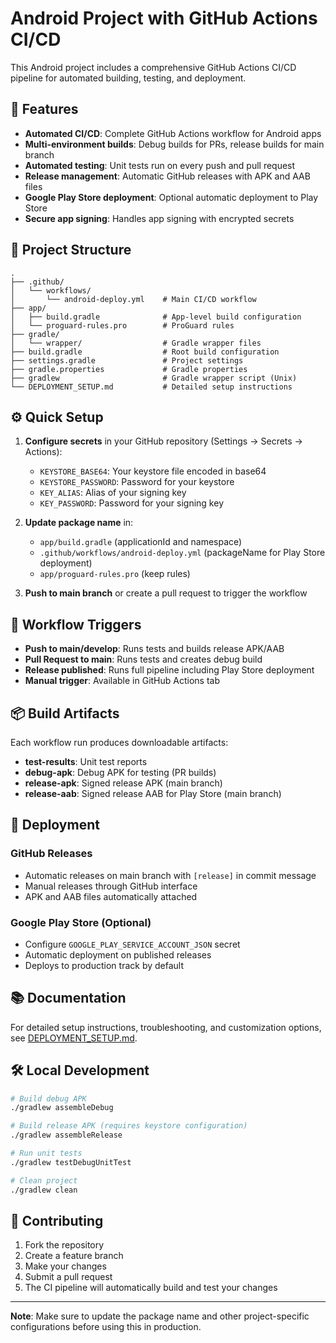 # Android Project with GitHub Actions CI/CD

This Android project includes a comprehensive GitHub Actions CI/CD pipeline for automated building, testing, and deployment.

## 🚀 Features

- **Automated CI/CD**: Complete GitHub Actions workflow for Android apps
- **Multi-environment builds**: Debug builds for PRs, release builds for main branch
- **Automated testing**: Unit tests run on every push and pull request
- **Release management**: Automatic GitHub releases with APK and AAB files
- **Google Play Store deployment**: Optional automatic deployment to Play Store
- **Secure app signing**: Handles app signing with encrypted secrets

## 📁 Project Structure

```
.
├── .github/
│   └── workflows/
│       └── android-deploy.yml    # Main CI/CD workflow
├── app/
│   ├── build.gradle              # App-level build configuration
│   └── proguard-rules.pro        # ProGuard rules
├── gradle/
│   └── wrapper/                  # Gradle wrapper files
├── build.gradle                  # Root build configuration
├── settings.gradle               # Project settings
├── gradle.properties             # Gradle properties
├── gradlew                       # Gradle wrapper script (Unix)
└── DEPLOYMENT_SETUP.md           # Detailed setup instructions
```

## ⚙️ Quick Setup

1. **Configure secrets** in your GitHub repository (Settings → Secrets → Actions):
   - `KEYSTORE_BASE64`: Your keystore file encoded in base64
   - `KEYSTORE_PASSWORD`: Password for your keystore
   - `KEY_ALIAS`: Alias of your signing key
   - `KEY_PASSWORD`: Password for your signing key

2. **Update package name** in:
   - `app/build.gradle` (applicationId and namespace)
   - `.github/workflows/android-deploy.yml` (packageName for Play Store deployment)
   - `app/proguard-rules.pro` (keep rules)

3. **Push to main branch** or create a pull request to trigger the workflow

## 🔄 Workflow Triggers

- **Push to main/develop**: Runs tests and builds release APK/AAB
- **Pull Request to main**: Runs tests and creates debug build
- **Release published**: Runs full pipeline including Play Store deployment
- **Manual trigger**: Available in GitHub Actions tab

## 📦 Build Artifacts

Each workflow run produces downloadable artifacts:

- **test-results**: Unit test reports
- **debug-apk**: Debug APK for testing (PR builds)
- **release-apk**: Signed release APK (main branch)
- **release-aab**: Signed release AAB for Play Store (main branch)

## 🚀 Deployment

### GitHub Releases
- Automatic releases on main branch with `[release]` in commit message
- Manual releases through GitHub interface
- APK and AAB files automatically attached

### Google Play Store (Optional)
- Configure `GOOGLE_PLAY_SERVICE_ACCOUNT_JSON` secret
- Automatic deployment on published releases
- Deploys to production track by default

## 📚 Documentation

For detailed setup instructions, troubleshooting, and customization options, see [DEPLOYMENT_SETUP.md](DEPLOYMENT_SETUP.md).

## 🛠️ Local Development

```bash
# Build debug APK
./gradlew assembleDebug

# Build release APK (requires keystore configuration)
./gradlew assembleRelease

# Run unit tests
./gradlew testDebugUnitTest

# Clean project
./gradlew clean
```

## 🤝 Contributing

1. Fork the repository
2. Create a feature branch
3. Make your changes
4. Submit a pull request
5. The CI pipeline will automatically build and test your changes

---

**Note**: Make sure to update the package name and other project-specific configurations before using this in production.